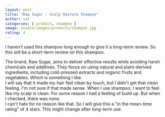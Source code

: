 ```yaml
---
layout: post
title: "Raw Sugar : Scalp Restore Shampoo"
author: sal
categories: [ product, shampoo ]
image: assets/images/products/shampoo.jpg
rating: 4
---
```

I haven't used this shampoo long enough to give it a long-term review. So this will be a short-term review on this shampoo. <br>

The brand, Raw Sugar, aims to deliver effective results while avoiding harsh chemicals and additives. They focus on using natural and plant-derived ingredients, including cold-pressed extracts and organic fruits and vegetables. Which is something I like.<br>
I will say that it made my hair feel clean by touch, but I didn't get that clean feeling. I'm not sure if that made sense. When I use shampoo, I want to feel like my scalp is clean. For some reason I had a feeling of build up. But when I checked, there was none. <br>
I can't hate for no reason like that. So I will give this a "in the mean-time rating" of 4 stars. This might change after long-term use.<br>
